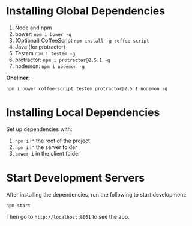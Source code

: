 # Installing Global Dependencies

1. Node and npm
2. bower: `npm i bower -g`
3. (Optional) CoffeeScript `npm install -g coffee-script`
4. Java (for protractor)
5. Testem `npm i testem -g`
6. protractor: `npm i protractor@2.5.1 -g`
7. nodemon: `npm i nodemon -g`

**Oneliner:**

    npm i bower coffee-script testem protractor@2.5.1 nodemon -g

# Installing Local Dependencies

Set up dependencies with:

1. `npm i` in the root of the project
2. `npm i` in the server folder
3. `bower i` in the client folder


# Start Development Servers

After installing the dependencies, run the following to start development:

    npm start

Then go to `http://localhost:8051` to see the app.

